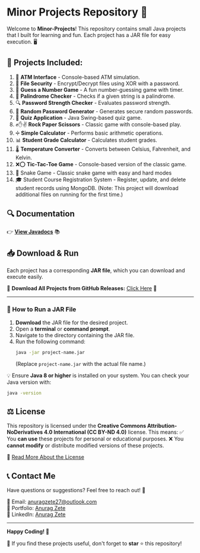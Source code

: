 # Minor Projects Repository 🚀

Welcome to **Minor-Projects**! This repository contains small Java projects that I built for learning and fun. Each project has a JAR file for easy execution. 🖥️

## 📌 Projects Included:

1. 🏧 **ATM Interface** - Console-based ATM simulation.
2. 🔐 **File Security** - Encrypt/Decrypt files using XOR with a password.
3. 🎲 **Guess a Number Game** - A fun number-guessing game with timer.
4. 🔄 **Palindrome Checker** - Checks if a given string is a palindrome.
5. 🔍 **Password Strength Checker** - Evaluates password strength.
6. 🔑 **Random Password Generator** - Generates secure random passwords.
7. 📝 **Quiz Application** - Java Swing-based quiz game.
8. ✊✋✌ **Rock Paper Scissors** - Classic game with console-based play.
9. ➗ **Simple Calculator** - Performs basic arithmetic operations.
10. 📊 **Student Grade Calculator** - Calculates student grades.
11. 🌡️ **Temperature Converter** - Converts between Celsius, Fahrenheit, and Kelvin.
12. ❌⭕ **Tic-Tac-Toe Game** - Console-based version of the classic game.
13. 🐍 Snake Game - Classic snake game with easy and hard modes
14. 🎓 Student Course Registration System - Register, update, and delete student records using MongoDB.
     (Note: This project will download additional files on running for the first time.)

## 🔍 Documentation
👉 **[View Javadocs](https://anuragzete.github.io/Minor-Projects/)** 📚

## 📥 Download & Run

Each project has a corresponding **JAR file**, which you can download and execute easily.

🔗 **Download All Projects from GitHub Releases:** [Click Here](https://github.com/anuragzete/Minor-Projects/releases/tag/v2.0.1) 🚀

---


### 🏃 How to Run a JAR File

1. **Download** the JAR file for the desired project.
2. Open a **terminal** or **command prompt**.
3. Navigate to the directory containing the JAR file.
4. Run the following command:
   ```sh
   java -jar project-name.jar
   ```
   (Replace `project-name.jar` with the actual file name.)

💡 Ensure **Java 8 or higher** is installed on your system. You can check your Java version with:
```sh
java -version
```

## ⚖️ License

This repository is licensed under the **Creative Commons Attribution-NoDerivatives 4.0 International (CC BY-ND 4.0)** license. This means:
✅ You **can use** these projects for personal or educational purposes.
❌ You **cannot modify** or distribute modified versions of these projects.

📜 [Read More About the License](https://creativecommons.org/licenses/by-nd/4.0/)

## 📞 Contact Me

Have questions or suggestions? Feel free to reach out! 🚀

📧 Email: [anuragzete27@outlook.com](mailto:anuragzete27@outlook.com)  
🔗 Portfolio: [Anurag Zete](https://portfolio-anuragzete.web.app/)  
💼 LinkedIn: [Anurag Zete](https://www.linkedin.com/in/anurag-zete-java-developer)

---

**Happy Coding! 🚀**

💙 If you find these projects useful, don't forget to **star** ⭐ this repository!

